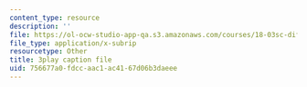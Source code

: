 ```yaml
---
content_type: resource
description: ''
file: https://ol-ocw-studio-app-qa.s3.amazonaws.com/courses/18-03sc-differential-equations-fall-2011/756677a0fdccaac1ac4167d06b3daeee_zreI4HllD80.srt
file_type: application/x-subrip
resourcetype: Other
title: 3play caption file
uid: 756677a0-fdcc-aac1-ac41-67d06b3daeee
---
```

